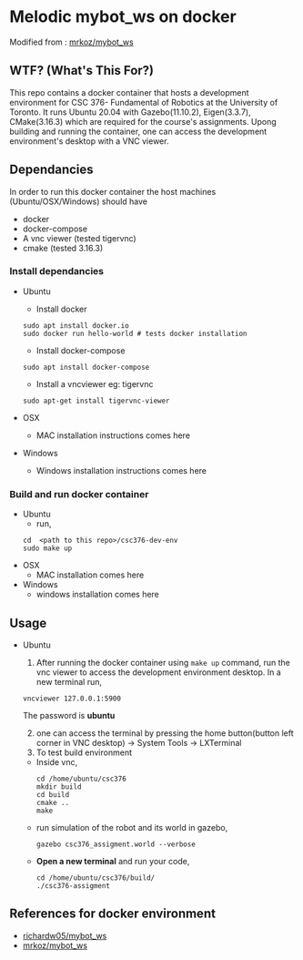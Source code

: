 # Melodic mybot_ws on docker


Modified from : [mrkoz/mybot_ws](https://github.com/mrkoz/mybot_ws)

## WTF? (What's This For?)

This repo contains a docker container that hosts a development environment for CSC 376- Fundamental of Robotics at the University of Toronto. It runs Ubuntu 20.04 with Gazebo(11.10.2), Eigen(3.3.7), CMake(3.16.3)  which are required for the course's assignments. Upong building and running the container, one can access the development environment's desktop with a VNC viewer. 

## Dependancies 

In order to run this docker container the host machines (Ubuntu/OSX/Windows) should have 
* docker 
* docker-compose
* A vnc viewer (tested tigervnc)
* cmake (tested 3.16.3)




### Install dependancies

* Ubuntu 
    * Install docker 
    ```
    sudo apt install docker.io
    sudo docker run hello-world # tests docker installation
    ```
    * Install docker-compose
    ```
    sudo apt install docker-compose
    ```
    * Install a vncviewer eg: tigervnc 
    ```
    sudo apt-get install tigervnc-viewer
    ```
* OSX
    * MAC installation instructions comes here 

* Windows 
    * Windows installation instructions comes here


### Build and run docker container 

* Ubuntu 
    * run, 
    ```
    cd  <path to this repo>/csc376-dev-env
    sudo make up
    ```
* OSX 
    * MAC installation comes here 
* Windows 
    * windows installation comes here  

## Usage

* Ubuntu 
    1. After running the docker container using ```make up``` command, run the vnc viewer to access the development environment desktop. In a new terminal run, 
    ```
    vncviewer 127.0.0.1:5900
    ```
    The password is **ubuntu** 

    2. one can access the terminal by pressing the home button(button left corner in VNC desktop) -> System Tools -> LXTerminal
    3. To test build environment 

    *   Inside vnc,  
        ```
        cd /home/ubuntu/csc376
        mkdir build 
        cd build 
        cmake ..
        make 
        ```
    * run simulation of the robot and its world in gazebo,
        ```
        gazebo csc376_assigment.world --verbose
        ```
    * **Open a new terminal** and run your code,
        ```
        cd /home/ubuntu/csc376/build/
        ./csc376-assigment
        ```
   



## References for docker environment

* [richardw05/mybot_ws](https://github.com/richardw05/mybot_ws)
* [mrkoz/mybot_ws](https://github.com/mrkoz/mybot_ws)
